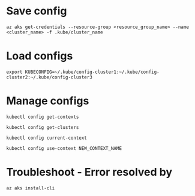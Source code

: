 # Save config
```
az aks get-credentials --resource-group <resource_group_name> --name <cluster_name> -f .kube/cluster_name
```

# Load configs
```
export KUBECONFIG=~/.kube/config-cluster1:~/.kube/config-cluster2:~/.kube/config-cluster3
```

# Manage configs
```
kubectl config get-contexts

kubectl config get-clusters

kubectl config current-context

kubectl config use-context NEW_CONTEXT_NAME
```

# Troubleshoot - Error resolved by
```
az aks install-cli
```